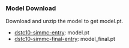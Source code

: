 ### Model Download

Download and unzip the model to get model.pt.

- [dstc10-simmc-entry](https://drive.google.com/file/d/1iAQqRsK94rbOuDIzmETqrgzYyTQRc_UP/view?usp=sharing): model.pt
- [dstc10-simmc-final-entry](https://drive.google.com/file/d/1bHP4QvDfFKFocpISXgltlDFDTKYCuI7V/view?usp=sharing): model_final.pt